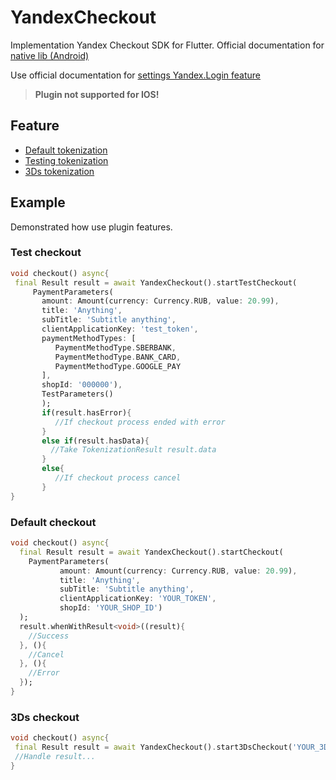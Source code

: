 # YandexCheckout

Implementation Yandex Checkout SDK for Flutter.
Official documentation for [native lib (Android)](https://github.com/yandex-money/yandex-checkout-android-sdk)

Use official documentation for [settings Yandex.Login feature](https://github.com/yandex-money/yandex-checkout-android-sdk#%D0%BF%D0%BE%D0%B4%D0%BA%D0%BB%D1%8E%D1%87%D0%B5%D0%BD%D0%B8%D0%B5-yandexloginsdk)

> **Plugin not supported for IOS!**
## Feature

* [Default tokenization](https://github.com/yandex-money/yandex-checkout-android-sdk#%D0%B7%D0%B0%D0%BF%D1%83%D1%81%D0%BA-%D1%82%D0%BE%D0%BA%D0%B5%D0%BD%D0%B8%D0%B7%D0%B0%D1%86%D0%B8%D0%B8)
* [Testing tokenization](https://github.com/yandex-money/yandex-checkout-android-sdk#%D1%82%D0%B5%D1%81%D1%82%D0%BE%D0%B2%D1%8B%D0%B5-%D0%BF%D0%B0%D1%80%D0%B0%D0%BC%D0%B5%D1%82%D1%80%D1%8B-%D0%B8-%D0%BE%D1%82%D0%BB%D0%B0%D0%B4%D0%BA%D0%B0)
* [3Ds tokenization](https://github.com/yandex-money/yandex-checkout-android-sdk#3dsecure)

## Example

Demonstrated how use plugin features.

### Test checkout

```dart
void checkout() async{
 final Result result = await YandexCheckout().startTestCheckout(
     PaymentParameters(
       amount: Amount(currency: Currency.RUB, value: 20.99),
       title: 'Anything',
       subTitle: 'Subtitle anything',
       clientApplicationKey: 'test_token',
       paymentMethodTypes: [
          PaymentMethodType.SBERBANK,
          PaymentMethodType.BANK_CARD,
          PaymentMethodType.GOOGLE_PAY
       ],
       shopId: '000000'),
       TestParameters()
       );
       if(result.hasError){
          //If checkout process ended with error
       }
       else if(result.hasData){
         //Take TokenizationResult result.data
       }
       else{
          //If checkout process cancel
       }
}
```

### Default checkout

```dart
void checkout() async{
  final Result result = await YandexCheckout().startCheckout(
    PaymentParameters(
           amount: Amount(currency: Currency.RUB, value: 20.99),
           title: 'Anything',
           subTitle: 'Subtitle anything',
           clientApplicationKey: 'YOUR_TOKEN',
           shopId: 'YOUR_SHOP_ID')
  );
  result.whenWithResult<void>((result){
    //Success
  }, (){
    //Cancel
  }, (){
    //Error
  });
}
```

### 3Ds checkout

```dart
void checkout() async{
 final Result result = await YandexCheckout().start3DsCheckout('YOUR_3DS_URL');
 //Handle result...
}
```
